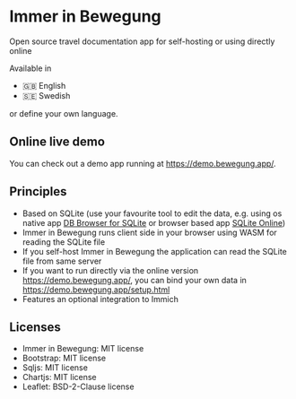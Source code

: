 # Immer in Bewegung 
Open source travel documentation app for self-hosting or using directly online

Available in
* 🇬🇧 English
* 🇸🇪 Swedish

or define your own language.

## Online live demo
You can check out a demo app running at https://demo.bewegung.app/.

## Principles
* Based on SQLite (use your favourite tool to edit the data, e.g. using os native app [DB Browser for SQLite](https://sqlitebrowser.org/) or browser based app [SQLite Online](https://sqliteonline.com/))
* Immer in Bewegung runs client side in your browser using WASM for reading the SQLite file
* If you self-host Immer in Bewegung the application can read the SQLite file from same server
* If you want to run directly via the online version https://demo.bewegung.app/, you can bind your own data in https://demo.bewegung.app/setup.html
* Features an optional integration to Immich

## Licenses
* Immer in Bewegung: MIT license
* Bootstrap: MIT license
* Sqljs: MIT license
* Chartjs: MIT license
* Leaflet: BSD-2-Clause license
